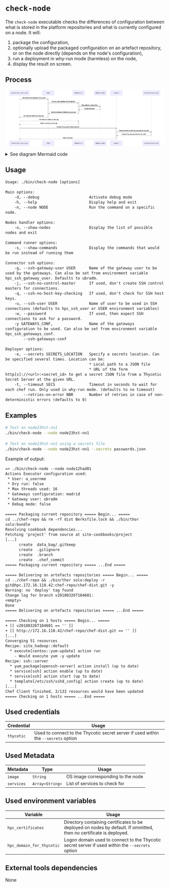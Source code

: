 # `check-node`

The `check-node` executable checks the differences of configuration between what is stored in the platform repositories and what is currently configured on a node.
It will:
1. package the configuration,
2. optionally upload the packaged configuration on an artefact repository, or on the node directly (depends on the node's configuration),
3. run a deployment in why-run mode (harmless) on the node,
4. display the result on screen.

## Process

<!-- Mermaid generator - Section start -->
![Mermaid diagram](/docs/gen/mermaid/docs/executables/check-node.md-0.png)
<details>
<summary>See diagram Mermaid code</summary>

```mermaid
sequenceDiagram
participant Main as ./bin/check-node --node my_node
participant CMDB as CMDB
participant PlatformHandler as Platform Handler
participant PlatformRepo as Platform repository
participant Connector as Connector
participant Node as Provisioned node (my_node)

Main->>+CMDB: Get services to be deployed on my_node
CMDB->>+PlatformHandler: Get my_node metadata from the platform
PlatformHandler->>+PlatformRepo: Read platform inventory files
PlatformRepo-->>-PlatformHandler: Platform inventory
PlatformHandler-->>-CMDB: Services metadata containing my_web_app
CMDB-->>-Main: my_node has service my_web_app
Main->>+PlatformHandler: Get actions to check my_web_app
PlatformHandler-->>-Main: Actions to check my_web_app
Main->>+Connector: Connect to my_node to execute actions
Connector->>+Node: Execute actions to check my_web_app on my_node
Node-->>-Connector: Result of my_web_app check on my_node
Connector-->>-Main: Close connection
```
</details>
<!-- Mermaid generator - Section end -->

## Usage

```
Usage: ./bin/check-node [options]

Main options:
    -d, --debug                      Activate debug mode
    -h, --help                       Display help and exit
    -n, --node NODE                  Run the command on a specific node.

Nodes handler options:
    -o, --show-nodes                 Display the list of possible nodes and exit

Command runner options:
    -s, --show-commands              Display the commands that would be run instead of running them

Connector ssh options:
    -g, --ssh-gateway-user USER      Name of the gateway user to be used by the gateways. Can also be set from environment variable hpc_ssh_gateway_user. Defaults to ubradm.
    -j, --ssh-no-control-master      If used, don't create SSH control masters for connections.
    -q, --ssh-no-host-key-checking   If used, don't check for SSH host keys.
    -u, --ssh-user USER              Name of user to be used in SSH connections (defaults to hpc_ssh_user or USER environment variables)
    -w, --password                   If used, then expect SSH connections to ask for a password.
    -y GATEWAYS_CONF,                Name of the gateways configuration to be used. Can also be set from environment variable hpc_ssh_gateways_conf.
        --ssh-gateways-conf

Deployer options:
    -e, --secrets SECRETS_LOCATION   Specify a secrets location. Can be specified several times. Location can be:
                                     * Local path to a JSON file
                                     * URL of the form http[s]://<url>:<secret_id> to get a secret JSON file from a Thycotic Secret Server at the given URL.
    -t, --timeout SECS               Timeout in seconds to wait for each chef run. Only used in why-run mode. (defaults to no timeout)
        --retries-on-error NBR       Number of retries in case of non-deterministic errors (defaults to 0)
```

## Examples

```bash
# Test on node23hst-nn1
./bin/check-node --node node23hst-nn1

# Test on node23hst-nn1 using a secrets file
./bin/check-node --node node23hst-nn1 --secrets passwords.json
```

Example of output:
```
=> ./bin/check-node --node node12had01
Actions Executor configuration used:
 * User: a_usernme
 * Dry run: false
 * Max threads used: 16
 * Gateways configuration: madrid
 * Gateway user: ubradm
 * Debug mode: false

===== Packaging current repository ===== Begin... =====
cd ../chef-repo && rm -rf dist Berksfile.lock && ./bin/thor solo:bundle
Resolving cookbook dependencies...
Fetching 'project' from source at site-cookbooks/project
[...]
      create  data_bag/.gitkeep
      create  .gitignore
      create  .branch
      create  .chef_commit
===== Packaging current repository ===== ...End =====

===== Delivering on artefacts repositories ===== Begin... =====
cd ../chef-repo && ./bin/thor solo:deploy -r git@hpc.172.16.110.42:chef-repo/chef-dist.git -y
Warning: no 'deploy' tag found
Change log for branch v20180326T104601:
<empty>
Done
===== Delivering on artefacts repositories ===== ...End =====

===== Checking on 1 hosts ===== Begin... =====
+ [[ v20180326T104601 == '' ]]
+ [[ http://172.16.110.42/chef-repo/chef-dist.git == '' ]]
[...]
Converging 51 resources
Recipe: site_hadoop::default
  * execute[centos::yum-update] action run
    - Would execute yum -y update
Recipe: ssh::server
  * yum_package[openssh-server] action install (up to date)
  * service[ssh] action enable (up to date)
  * service[ssh] action start (up to date)
  * template[/etc/ssh/sshd_config] action create (up to date)
[...]
Chef Client finished, 3/133 resources would have been updated
===== Checking on 1 hosts ===== ...End =====
```

## Used credentials

| Credential | Usage
| --- | --- |
| `thycotic` | Used to connect to the Thycotic secret server if used within the `--secrets` option |

## Used Metadata

| Metadata | Type | Usage
| --- | --- | --- |
| `image` | `String` | OS image corresponding to the node |
| `services` | `Array<String>` | List of services to check for |

## Used environment variables

| Variable | Usage
| --- | --- |
| `hpc_certificates` | Directory containing certificates to be deployed on nodes by default. If ommitted, then no certificate is deployed. |
| `hpc_domain_for_thycotic` | Logon domain used to connect to the Thycotic secret server if used within the `--secrets` option |

## External tools dependencies

None
